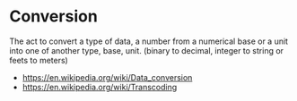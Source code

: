 # Conversion

The act to convert a type of data, a number from a numerical base or a unit into one of another type, base, unit.
(binary to decimal, integer to string or feets to meters)

* <https://en.wikipedia.org/wiki/Data_conversion>
* <https://en.wikipedia.org/wiki/Transcoding>
